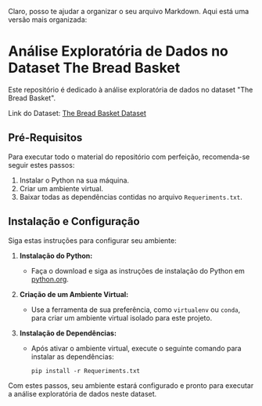 Claro, posso te ajudar a organizar o seu arquivo Markdown. Aqui está uma versão mais organizada:

# Análise Exploratória de Dados no Dataset The Bread Basket 

Este repositório é dedicado à análise exploratória de dados no dataset "The Bread Basket".

Link do Dataset: [The Bread Basket Dataset](https://www.kaggle.com/datasets/mittalvasu95/the-bread-basket)

## Pré-Requisitos

Para executar todo o material do repositório com perfeição, recomenda-se seguir estes passos:

1. Instalar o Python na sua máquina.
2. Criar um ambiente virtual.
3. Baixar todas as dependências contidas no arquivo `Requeriments.txt`.

## Instalação e Configuração

Siga estas instruções para configurar seu ambiente:

1. **Instalação do Python:**
    - Faça o download e siga as instruções de instalação do Python em [python.org](https://www.python.org/downloads/).

2. **Criação de um Ambiente Virtual:**
    - Use a ferramenta de sua preferência, como `virtualenv` ou `conda`, para criar um ambiente virtual isolado para este projeto.

3. **Instalação de Dependências:**
    - Após ativar o ambiente virtual, execute o seguinte comando para instalar as dependências:
        ```
        pip install -r Requeriments.txt
        ```

Com estes passos, seu ambiente estará configurado e pronto para executar a análise exploratória de dados neste dataset.